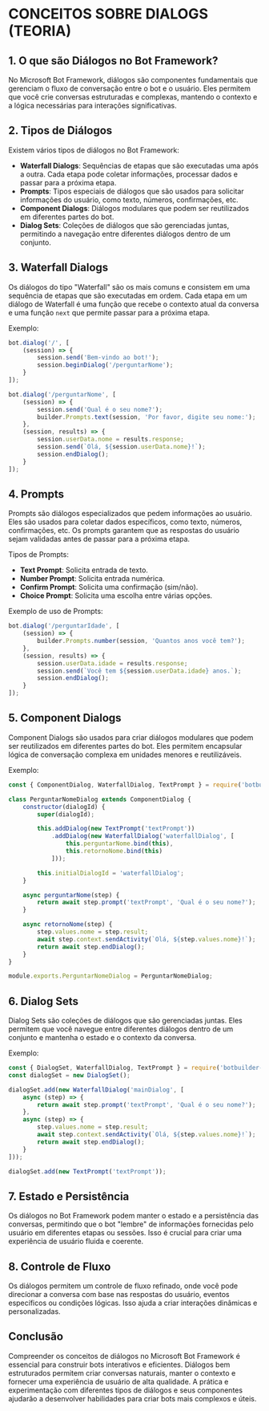 # CONCEITOS SOBRE DIALOGS (TEORIA)
## 1. O que são Diálogos no Bot Framework?
No Microsoft Bot Framework, diálogos são componentes fundamentais que gerenciam o fluxo de conversação entre o bot e o usuário. Eles permitem que você crie conversas estruturadas e complexas, mantendo o contexto e a lógica necessárias para interações significativas. 

## 2. Tipos de Diálogos
Existem vários tipos de diálogos no Bot Framework:

- **Waterfall Dialogs**: Sequências de etapas que são executadas uma após a outra. Cada etapa pode coletar informações, processar dados e passar para a próxima etapa.
- **Prompts**: Tipos especiais de diálogos que são usados para solicitar informações do usuário, como texto, números, confirmações, etc.
- **Component Dialogs**: Diálogos modulares que podem ser reutilizados em diferentes partes do bot.
- **Dialog Sets**: Coleções de diálogos que são gerenciadas juntas, permitindo a navegação entre diferentes diálogos dentro de um conjunto.

## 3. Waterfall Dialogs
Os diálogos do tipo "Waterfall" são os mais comuns e consistem em uma sequência de etapas que são executadas em ordem. Cada etapa em um diálogo de Waterfall é uma função que recebe o contexto atual da conversa e uma função `next` que permite passar para a próxima etapa.

Exemplo:
```javascript
bot.dialog('/', [
    (session) => {
        session.send('Bem-vindo ao bot!');
        session.beginDialog('/perguntarNome');
    }
]);

bot.dialog('/perguntarNome', [
    (session) => {
        session.send('Qual é o seu nome?');
        builder.Prompts.text(session, 'Por favor, digite seu nome:');
    },
    (session, results) => {
        session.userData.nome = results.response;
        session.send(`Olá, ${session.userData.nome}!`);
        session.endDialog();
    }
]);
```

## 4. Prompts
Prompts são diálogos especializados que pedem informações ao usuário. Eles são usados para coletar dados específicos, como texto, números, confirmações, etc. Os prompts garantem que as respostas do usuário sejam validadas antes de passar para a próxima etapa.

Tipos de Prompts:
- **Text Prompt**: Solicita entrada de texto.
- **Number Prompt**: Solicita entrada numérica.
- **Confirm Prompt**: Solicita uma confirmação (sim/não).
- **Choice Prompt**: Solicita uma escolha entre várias opções.

Exemplo de uso de Prompts:
```javascript
bot.dialog('/perguntarIdade', [
    (session) => {
        builder.Prompts.number(session, 'Quantos anos você tem?');
    },
    (session, results) => {
        session.userData.idade = results.response;
        session.send(`Você tem ${session.userData.idade} anos.`);
        session.endDialog();
    }
]);
```

## 5. Component Dialogs
Component Dialogs são usados para criar diálogos modulares que podem ser reutilizados em diferentes partes do bot. Eles permitem encapsular lógica de conversação complexa em unidades menores e reutilizáveis.

Exemplo:
```javascript
const { ComponentDialog, WaterfallDialog, TextPrompt } = require('botbuilder-dialogs');

class PerguntarNomeDialog extends ComponentDialog {
    constructor(dialogId) {
        super(dialogId);

        this.addDialog(new TextPrompt('textPrompt'))
            .addDialog(new WaterfallDialog('waterfallDialog', [
                this.perguntarNome.bind(this),
                this.retornoNome.bind(this)
            ]));

        this.initialDialogId = 'waterfallDialog';
    }

    async perguntarNome(step) {
        return await step.prompt('textPrompt', 'Qual é o seu nome?');
    }

    async retornoNome(step) {
        step.values.nome = step.result;
        await step.context.sendActivity(`Olá, ${step.values.nome}!`);
        return await step.endDialog();
    }
}

module.exports.PerguntarNomeDialog = PerguntarNomeDialog;
```

## 6. Dialog Sets
Dialog Sets são coleções de diálogos que são gerenciadas juntas. Eles permitem que você navegue entre diferentes diálogos dentro de um conjunto e mantenha o estado e o contexto da conversa.

Exemplo:
```javascript
const { DialogSet, WaterfallDialog, TextPrompt } = require('botbuilder-dialogs');
const dialogSet = new DialogSet();

dialogSet.add(new WaterfallDialog('mainDialog', [
    async (step) => {
        return await step.prompt('textPrompt', 'Qual é o seu nome?');
    },
    async (step) => {
        step.values.nome = step.result;
        await step.context.sendActivity(`Olá, ${step.values.nome}!`);
        return await step.endDialog();
    }
]));

dialogSet.add(new TextPrompt('textPrompt'));
```

## 7. Estado e Persistência
Os diálogos no Bot Framework podem manter o estado e a persistência das conversas, permitindo que o bot "lembre" de informações fornecidas pelo usuário em diferentes etapas ou sessões. Isso é crucial para criar uma experiência de usuário fluida e coerente.

## 8. Controle de Fluxo
Os diálogos permitem um controle de fluxo refinado, onde você pode direcionar a conversa com base nas respostas do usuário, eventos específicos ou condições lógicas. Isso ajuda a criar interações dinâmicas e personalizadas.

## Conclusão
Compreender os conceitos de diálogos no Microsoft Bot Framework é essencial para construir bots interativos e eficientes. Diálogos bem estruturados permitem criar conversas naturais, manter o contexto e fornecer uma experiência de usuário de alta qualidade. A prática e experimentação com diferentes tipos de diálogos e seus componentes ajudarão a desenvolver habilidades para criar bots mais complexos e úteis.